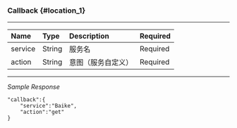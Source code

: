 ### Callback {#location_1}

---

| Name | Type | Description | Required |
| :--- | :--- | :--- | :--- |
| service | String | 服务名 | Required |
| action | String | 意图（服务自定义） | Required |

---

_Sample Response_

```
"callback":{
    "service":"Baike",
    "action":"get"
}
```



